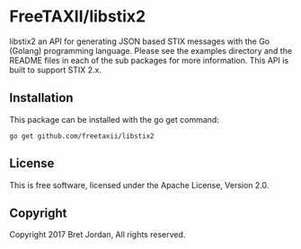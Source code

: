 # FreeTAXII/libstix2 #

libstix2 an API for generating JSON based STIX messages with the Go (Golang)
programming language. Please see the examples directory and the README files in 
each of the sub packages for more information. This API is built to support 
STIX 2.x. 

## Installation ##

This package can be installed with the go get command:

```
go get github.com/freetaxii/libstix2
```

## License ##

This is free software, licensed under the Apache License, Version 2.0.


## Copyright ##

Copyright 2017 Bret Jordan, All rights reserved.

